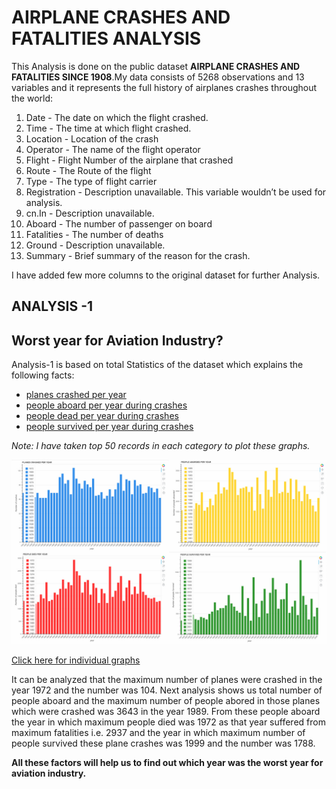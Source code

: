 # AIRPLANE CRASHES AND FATALITIES ANALYSIS #

This Analysis is done on the public dataset **AIRPLANE CRASHES AND FATALITIES SINCE 1908**.My data consists of 5268 observations and 13 variables and it represents the full history of airplanes crashes throughout the world:

1. Date - The date on which the flight crashed.
2. Time - The time at which flight crashed.
3. Location - Location of the crash
4. Operator - The name of the flight operator
5. Flight - Flight Number of the airplane that crashed
6. Route - The Route of the flight
7. Type - The type of flight carrier
8. Registration - Description unavailable. This variable wouldn’t be used for analysis.
9. cn.In - Description unavailable.
10. Aboard - The number of passenger on board
11. Fatalities - The number of deaths
12. Ground - Description unavailable.
13. Summary - Brief summary of the reason for the crash.

I have added few more columns to the original dataset for further Analysis.

## ANALYSIS -1 ##

## Worst year for Aviation Industry?

Analysis-1 is based on total Statistics of the dataset which explains the following facts:

* [planes crashed per year](https://github.com/ruchigupta19/Gupta_Ruchi_Spring2017/blob/master/final/Analysis1Outputs/planesCrashedPerYear_DF.csv)
* [people aboard per year during crashes](https://github.com/ruchigupta19/Gupta_Ruchi_Spring2017/blob/master/final/Analysis1Outputs/pplAboardPerYear_DF.csv)
* [people dead per year during crashes](https://github.com/ruchigupta19/Gupta_Ruchi_Spring2017/blob/master/final/Analysis1Outputs/pplDeadPerYear_DF.csv)
* [people survived per year during crashes](https://github.com/ruchigupta19/Gupta_Ruchi_Spring2017/blob/master/final/Analysis1Outputs/pplSurvivedPerYear_DF.csv)

*Note: I have taken top 50 records in each category to plot these graphs.*

![alt tag](https://github.com/ruchigupta19/Gupta_Ruchi_Spring2017/blob/master/final/Analysis1Graphs/conbine.jpg)

[Click here for individual graphs](https://github.com/ruchigupta19/Gupta_Ruchi_Spring2017/tree/master/final/Analysis1Graphs)

It can be analyzed that the maximum number of planes were crashed in the year 1972 and the number was 104.
Next analysis shows us total number of people aboard and the maximum number of people abored in those planes which were crashed was 3643 in the year 1989.
From these people aboard the year in which maximum people died was 1972 as that year suffered from maximum fatalities i.e. 2937 and the year in which maximum number of people survived these plane crashes was 1999 and the number was 1788.

**All these factors will help us to find out which year was the worst year for aviation industry.**
